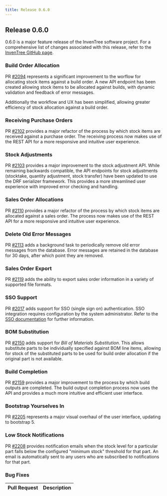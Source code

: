 ```yaml
---
title: Release 0.6.0
---
```


## Release 0.6.0

0.6.0 is a major feature release of the InvenTree software project. For a comprehensive list of changes associated with this release, refer to the [InvenTree GitHub page](https://github.com/inventree/InvenTree/milestone/8).

### Build Order Allocation

PR [#2094](https://github.com/inventree/InvenTree/pull/2094) represents a significant improvement to the worflow for allocating stock items against a build order. A new API endpoint has been created allowing stock items to be allocated against builds, with dynamic validation and feedback of error messages.

Additionally the workflow and UX has been simplified, allowing greater efficiency of stock allocation against a build order.

### Receiving Purchase Orders

PR [#2102](https://github.com/inventree/InvenTree/pull/2102) provides a major refactor of the process by which stock items are received against a purchase order. The receiving process now makes use of the REST API for a more responsive and intuitive user experience.

### Stock Adjustments

PR [#2103](https://github.com/inventree/InvenTree/pull/2103) provides a major improvement to the stock adjustment API. While remaining backwards compatible, the API endpoints for stock adjustments (stocktake, quantity adjustment, stock transfer) have been updated to use the DRF serializer framework. This provides a more streamlined user experience with improved error checking and handling.

### Sales Order Allocations

PR [#2110](https://github.com/inventree/InvenTree/pull/2110) provides a major refactor of the process by which stock items are allocated against a sales order. The process now makes use of the REST API for a more responsive and intuitive user experience.

### Delete Old Error Messages

PR [#2113](https://github.com/inventree/InvenTree/pull/2113) adds a background task to periodically remove old error messages from the database. Error messages are retained in the database for 30 days, after which point they are removed.

### Sales Order Export

PR [#2119](https://github.com/inventree/InvenTree/pull/2119) adds the ability to export sales order information in a variety of supported file formats.

### SSO Support

PR [#2017](https://github.com/inventree/InvenTree/pull/2017) adds support for SSO (single sign on) authentication. SSO integration requires configuration by the system administrator. Refer to the [SSO documentation](../settings/sso) for further information.

### BOM Substitution

PR [#2150](https://github.com/inventree/InvenTree/pull/2150) adds support for *Bill of Materials Substitution*. This allows substitute parts to be individually specified against BOM line items, allowing for stock of the substituted parts to be used for build order allocation if the original part is not available.

### Build Completion 

PR [#2159](https://github.com/inventree/InvenTree/pull/2159) provides a major improvement to the process by which build outputs are completed. The build output completion process now uses the API and provides a much more intuitive and efficient user interface.

### Bootstrap Yourselves In

PR [#2205](https://github.com/inventree/InvenTree/pull/2205) represents a major visual overhaul of the user interface, updating to bootstrap 5.

### Low Stock Notifications

PR [#2208](https://github.com/inventree/InvenTree/pull/2208) provides notification emails when the stock level for a particular part falls below the configured "minimum stock" threshold for that part. An email is automatically sent to any users who are subscribed to notifications for that part.

### Bug Fixes

| Pull Request | Description |
| --- | --- |
